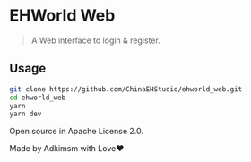 # EHWorld Web

> A Web interface to login & register.

## Usage

```sh
git clone https://github.com/ChinaEHStudio/ehworld_web.git
cd ehworld_web
yarn
yarn dev
```

Open source in Apache License 2.0.

Made by Adkimsm with Love❤